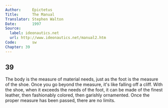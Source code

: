 ```yaml
---
Author:     Epictetus  
Title:      The Manual  
Translator: Stephen Walton  
Date:       1997  
Source:
  label: ideonautics.net
  url: http://www.ideonautics.net/manual2.htm
Code:       sw  
Chapter: 39
---
```

##  39

The body is the measure of material needs, just as the foot is the measure of
the shoe. Once you go beyond the measure, it's like falling off a cliff. With
the shoe, when it exceeds the needs of the foot, it can be made of the finest
leather, then fashionably colored, then garishly ornamented. Once the proper
measure has been passed, there are no limits.


